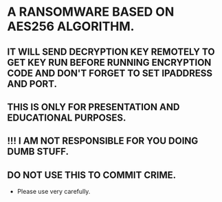 # A RANSOMWARE BASED ON AES256 ALGORITHM.
## IT WILL SEND DECRYPTION KEY REMOTELY TO GET KEY RUN BEFORE RUNNING ENCRYPTION CODE AND DON'T FORGET TO SET IPADDRESS AND PORT. 
## THIS IS ONLY FOR PRESENTATION AND EDUCATIONAL PURPOSES.
## !!! I AM NOT RESPONSIBLE FOR YOU DOING DUMB STUFF.
## DO NOT USE THIS TO COMMIT CRIME.
* Please use very carefully.
